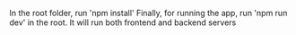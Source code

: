 In the root folder, run 'npm install'
Finally, for running the app, run 'npm run dev' in the root. It will run both frontend and backend servers
